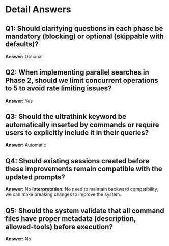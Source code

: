 # Detail Answers

## Q1: Should clarifying questions in each phase be mandatory (blocking) or optional (skippable with defaults)?
**Answer:** Optional

## Q2: When implementing parallel searches in Phase 2, should we limit concurrent operations to 5 to avoid rate limiting issues?
**Answer:** Yes

## Q3: Should the ultrathink keyword be automatically inserted by commands or require users to explicitly include it in their queries?
**Answer:** Automatic

## Q4: Should existing sessions created before these improvements remain compatible with the updated prompts?
**Answer:** No
**Interpretation:** No need to maintain backward compatibility; we can make breaking changes to improve the system.

## Q5: Should the system validate that all command files have proper metadata (description, allowed-tools) before execution?
**Answer:** No